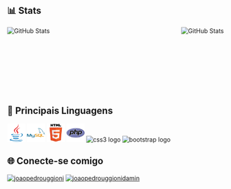 

<h2>📊 Stats</h2>
<p>
  <img 
    align="left" 
    alt="GitHub Stats" 
    height="175" 
    src="https://github-readme-stats.vercel.app/api?username=joaouggdmn&show_icons=true&theme=gruvbox&include_all_commits=true&locale=pt-br" 
  />

<img 
      align="right" 
      alt="GitHub Stats" 
      height="175" 
      src="https://github-readme-stats.vercel.app/api/top-langs/?username=joaouggdmn&theme=gruvbox&layout=compact&custom_title=Linguagens/Tecnologias&langs_count=9" 
  />

</p><br><br><br><br><br><br><br><br><br>


<h2>🚀 Principais Linguagens</h2>
<p><a target="_blank" href="https://raw.githubusercontent.com/devicons/devicon/master/icons/java/java-original.svg" style="display: inline-block;"><img src="https://raw.githubusercontent.com/devicons/devicon/master/icons/java/java-original.svg" alt="java" width="42" height="42" /></a>
<a target="_blank" href="https://raw.githubusercontent.com/devicons/devicon/master/icons/mysql/mysql-original-wordmark.svg" style="display: inline-block;"><img src="https://raw.githubusercontent.com/devicons/devicon/master/icons/mysql/mysql-original-wordmark.svg" alt="mysql" width="42" height="42" /></a>
<a target="_blank" href="https://raw.githubusercontent.com/devicons/devicon/master/icons/html5/html5-original-wordmark.svg" style="display: inline-block;"><img src="https://raw.githubusercontent.com/devicons/devicon/master/icons/html5/html5-original-wordmark.svg" alt="html5" width="42" height="42" /></a>
<a target="_blank" href="https://raw.githubusercontent.com/devicons/devicon/master/icons/php/php-original.svg" style="display: inline-block;"><img src="https://raw.githubusercontent.com/devicons/devicon/master/icons/php/php-original.svg" alt="php" width="42" height="42" /></a>
<img src="https://cdn.jsdelivr.net/gh/devicons/devicon/icons/css3/css3-original.svg" height="40" alt="css3 logo"  />
<img src="https://cdn.jsdelivr.net/gh/devicons/devicon/icons/bootstrap/bootstrap-original.svg" height="40" alt="bootstrap logo"  />
</p>

<h2 align="left">🌐 Conecte-se comigo</h2>
<p align="left">
<a href="https://instagram.com/joaopedrouggioni" target="blank"><img align="center" src="https://raw.githubusercontent.com/rahuldkjain/github-profile-readme-generator/master/src/images/icons/Social/instagram.svg" alt="joaopedrouggioni" height="30" width="40" /></a>
<a href="https://linkedin.com/in/joaopedrouggionidamin" target="blank"><img align="center" src="https://raw.githubusercontent.com/rahuldkjain/github-profile-readme-generator/master/src/images/icons/Social/linked-in-alt.svg" alt="joaopedrouggionidamin" height="30" width="40" /></a>
</p>

